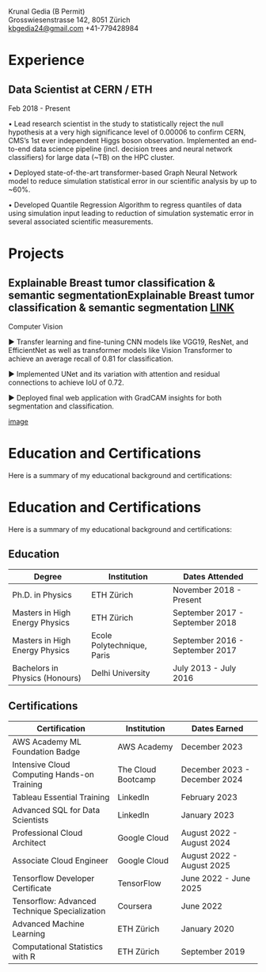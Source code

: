 Krunal Gedia (B Permit)                                     
Grosswiesenstrasse 142, 8051 Zürich   
kbgedia24@gmail.com 
 +41-779428984 

# Experience

## Data Scientist at CERN / ETH 
Feb 2018 - Present

• Lead research scientist in the study to statistically reject the null hypothesis at a very high significance level of 0.00006 to confirm CERN, CMS’s 1st ever independent Higgs boson observation. Implemented an end-to-end data science pipeline (incl. decision trees and neural network classifiers) for large data (~TB) on the HPC cluster. 

• Deployed state-of-the-art transformer-based Graph Neural Network model to reduce simulation statistical error in our scientific analysis by up to ~60%. 

• Developed Quantile Regression Algorithm to regress quantiles of data using simulation input leading to reduction of simulation systematic error in several associated scientific measurements.

# Projects

## Explainable Breast tumor classification & semantic segmentationExplainable Breast tumor classification & semantic segmentation [LINK](https://github.com/krunalgedia/BreastTumourClassificationAndSegmentationWithGradCAM)
Computer Vision

► Transfer learning and fine-tuning CNN models like VGG19, ResNet, and EfficientNet as well as transformer models like Vision Transformer to achieve an average recall of 0.81 for classification.

► Implemented UNet and its variation with attention and residual connections to achieve IoU of 0.72.

► Deployed final web application with GradCAM insights for both segmentation and classification.

[image](https://github.com/krunalgedia/BreastTumourClassificationAndSegmentationWithGradCAM/blob/main/images_app/malignant.gif)

# Education and Certifications

Here is a summary of my educational background and certifications:
# Education and Certifications

Here is a summary of my educational background and certifications:

## Education

**Degree** | **Institution** | **Dates Attended**
---|---|---|
Ph.D. in Physics | ETH Zürich | November 2018 - Present
Masters in High Energy Physics | ETH Zürich | September 2017 - September 2018
Masters in High Energy Physics | Ecole Polytechnique, Paris | September 2016 - September 2017
Bachelors in Physics (Honours) | Delhi University | July 2013 - July 2016

## Certifications

**Certification** | **Institution** | **Dates Earned**
---|---|---|
AWS Academy ML Foundation Badge | AWS Academy | December 2023
Intensive Cloud Computing Hands-on Training | The Cloud Bootcamp | December 2023 - December 2024
Tableau Essential Training | LinkedIn | February 2023
Advanced SQL for Data Scientists | LinkedIn | January 2023
Professional Cloud Architect | Google Cloud | August 2022 - August 2024
Associate Cloud Engineer | Google Cloud | August 2022 - August 2025
Tensorflow Developer Certificate | TensorFlow | June 2022 - June 2025
Tensorflow: Advanced Technique Specialization | Coursera | June 2022
Advanced Machine Learning | ETH Zürich | January 2020
Computational Statistics with R | ETH Zürich | September 2019

